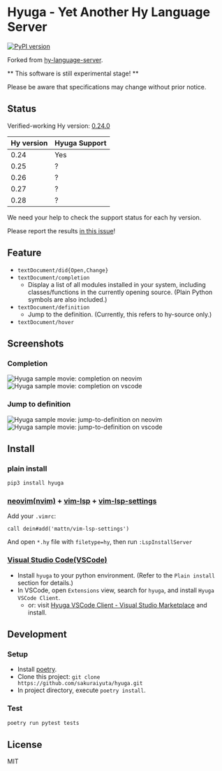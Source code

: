 Hyuga - Yet Another Hy Language Server
======================================

[![PyPI version](https://badge.fury.io/py/hyuga.svg)](https://badge.fury.io/py/hyuga)

Forked from [hy-language-server](https://github.com/rinx/hy-language-server).

** This software is still experimental stage! **

Please be aware that specifications may change without prior notice.

## Status

Verified-working Hy version: [0.24.0](https://github.com/hylang/hy/tree/stable)

|Hy version|Hyuga Support|
|----------|-------------|
|0.24      |Yes          |
|0.25      |?            |
|0.26      |?            |
|0.27      |?            |
|0.28      |?            |

We need your help to check the support status for each hy version.

Please report the results [in this issue](https://github.com/sakuraiyuta/hyuga/issues/17)!

## Feature

- `textDocument/did{Open,Change}`
- `textDocument/completion`
  - Display a list of all modules installed in your system, including classes/functions in the currently opening source. (Plain Python symbols are also included.)
- `textDocument/definition`
  - Jump to the definition. (Currently, this refers to hy-source only.)
- `textDocument/hover`

## Screenshots

### Completion

![Hyuga sample movie: completion on neovim](https://raw.githubusercontent.com/sakuraiyuta/hyuga/images/hyuga-image-completion.gif)
![Hyuga sample movie: completion on vscode](https://raw.githubusercontent.com/sakuraiyuta/hyuga/images/hyuga-image-completion-vscode.gif)

### Jump to definition

![Hyuga sample movie: jump-to-definition on neovim](https://raw.githubusercontent.com/sakuraiyuta/hyuga/images/hyuga-image-jump-def.gif)
![Hyuga sample movie: jump-to-definition on vscode](https://raw.githubusercontent.com/sakuraiyuta/hyuga/images/hyuga-image-jump-def-vscode.gif)


## Install

### plain install

```bash
pip3 install hyuga
```

### [neovim(nvim)](https://github.com/neovim/neovim) + [vim-lsp](https://github.com/prabirshrestha/vim-lsp) + [vim-lsp-settings](https://github.com/mattn/vim-lsp-settings)

Add your `.vimrc`:

```vim
call dein#add('mattn/vim-lsp-settings')
```

And open `*.hy` file with `filetype=hy`, then run `:LspInstallServer`

### [Visual Studio Code(VSCode)](https://code.visualstudio.com)

- Install `hyuga` to your python environment. (Refer to the `Plain install` section for details.)
- In VSCode, open `Extensions` view, search for `hyuga`, and install `Hyuga VSCode Client`.
  - or: visit [Hyuga VSCode Client - Visual Studio Marketplace](https://marketplace.visualstudio.com/items?itemName=sakuraiyuta.hyuga-vscode-client) and install.

## Development

### Setup

- Install [poetry](https://github.com/python-poetry/poetry).
- Clone this project: `git clone https://github.com/sakuraiyuta/hyuga.git`
- In project directory, execute `poetry install`.

### Test

```bash
poetry run pytest tests
```

## License

MIT
